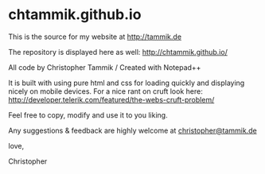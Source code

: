 # chtammik.github.io
This is the source for my website at http://tammik.de

The repository is displayed here as well: http://chtammik.github.io/

All code by Christopher Tammik / Created with Notepad++

It is built with using pure html and css for loading quickly and displaying nicely on mobile devices. For a nice rant on cruft look here: http://developer.telerik.com/featured/the-webs-cruft-problem/

Feel free to copy, modify and use it to you liking.

Any suggestions & feedback are highly welcome at christopher@tammik.de

love,

Christopher
